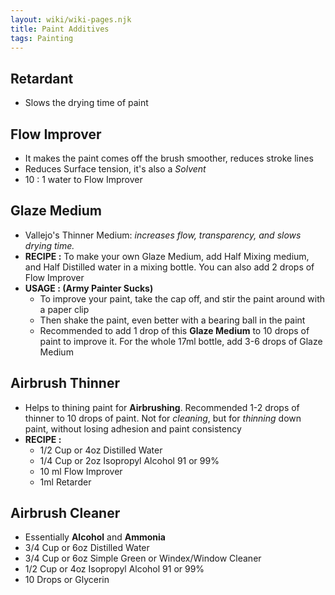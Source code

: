 ```yaml
---
layout: wiki/wiki-pages.njk
title: Paint Additives
tags: Painting
---
```

## Retardant
  - Slows the drying time of paint 
## Flow Improver
  - It makes the paint comes off the brush smoother, reduces stroke lines
  - Reduces Surface tension, it's also a *Solvent*
  - 10 : 1 water to Flow Improver
## Glaze Medium
  - Vallejo's Thinner Medium: *increases flow, transparency, and slows drying time.*
  - **RECIPE :** To make your own Glaze Medium, add Half Mixing medium, and Half Distilled water in a mixing bottle. You can also add 2 drops of Flow Improver
  - **USAGE : (Army Painter Sucks)**
    - To improve your paint, take the cap off, and stir the paint around with a paper clip
    - Then shake the paint, even better with a bearing ball in the paint
    - Recommended to add 1 drop of this **Glaze Medium** to 10 drops of paint to improve it. For the whole 17ml bottle, add 3-6 drops of Glaze Medium
## Airbrush Thinner
  - Helps to thining paint for **Airbrushing**. Recommended 1-2 drops of thinner to 10 drops of paint. Not for *cleaning*, but for *thinning* down paint, without losing adhesion and paint consistency
  - **RECIPE :**
    - 1/2 Cup  or 4oz Distilled Water
    - 1/4 Cup or 2oz  Isopropyl Alcohol 91 or 99%
    - 10 ml  Flow Improver
    - 1ml Retarder 
## Airbrush Cleaner
  - Essentially **Alcohol** and **Ammonia**
  - 3/4 Cup or 6oz Distilled Water
  - 3/4 Cup or 6oz  Simple Green or Windex/Window Cleaner
  - 1/2 Cup or 4oz Isopropyl Alcohol 91 or 99%
  - 10 Drops or Glycerin 